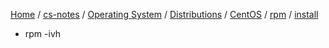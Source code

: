 [Home](https://mengxianbin.github.io) /
[cs-notes](https://mengxianbin.github.io/cs-notes/site) /
[Operating System](https://mengxianbin.github.io/cs-notes/site/Operating%20System) /
[Distributions](https://mengxianbin.github.io/cs-notes/site/Operating%20System/Distributions) /
[CentOS](https://mengxianbin.github.io/cs-notes/site/Operating%20System/Distributions/CentOS) /
[rpm](https://mengxianbin.github.io/cs-notes/site/Operating%20System/Distributions/CentOS/rpm) /
[install](https://mengxianbin.github.io/cs-notes/site/Operating%20System/Distributions/CentOS/rpm/install)

* rpm -ivh